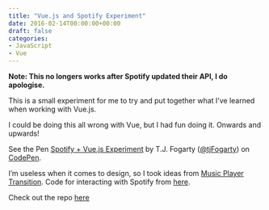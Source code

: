 ```yaml
---
title: "Vue.js and Spotify Experiment"
date: 2016-02-14T00:00:00+00:00
draft: false
categories: 
- JavaScript
- Vue
---
```

<p><strong>Note: This no longers works after Spotify updated their API, I do apologise.</strong></p>
<p>This is a small experiment for me to try and put together what I&#8217;ve learned when working with Vue.js.</p>
<p>I could be doing this all wrong with Vue, but I had fun doing it. Onwards and upwards!</p>
<p data-height="506" data-theme-id="17863" data-slug-hash="RrvMBO" data-default-tab="result" data-user="tjFogarty" data-preview="true" class="codepen">See the Pen <a href="http://codepen.io/tjFogarty/pen/RrvMBO/">Spotify + Vue.js Experiment</a> by T.J. Fogarty (<a href="http://codepen.io/tjFogarty">@tjFogarty</a>) on <a href="http://codepen.io">CodePen</a>.</p>
<script async src="//assets.codepen.io/assets/embed/ei.js"></script>
<p>I&#8217;m useless when it comes to design, so I took ideas from <a href="http://www.materialup.com/posts/music-player-transition">Music Player Transition</a>. Code for interacting with Spotify from <a href="http://jsfiddle.net/JMPerez/0u0v7e1b/">here</a>.</p>
<p>Check out the repo <a href="https://github.com/tjFogarty/vue-spotify-preview">here</a></p>